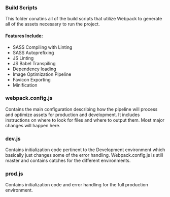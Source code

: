 ### Build Scripts
This folder conatins all of the build scripts that utilize Webpack to generate
all of the assets necesasry to run the project.

#### Features Include:
* SASS Compiling with Linting
* SASS Autoprefixing
* JS Linting
* JS Babel Transpiling
* Dependency loading
* Image Optimization Pipeline
* Favicon Exporting
* Minification

### webpack.config.js
Contains the main configuration describing how the pipeline will process and
optimize assets for production and development. It includes instructions on
where to look for files and where to output them. Most major changes will happen
here.

### dev.js
Contains initialization code pertinent to the Development environment which
basically just changes some of the error handling. Webpack.config.js is still
master and contains catches for the different environments.

### prod.js
Contains initialization code and error handling for the full production
environment.

